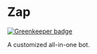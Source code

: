 # Zap

[![Greenkeeper badge](https://badges.greenkeeper.io/zapteryx/Zap.svg)](https://greenkeeper.io/)

A customized all-in-one bot.
